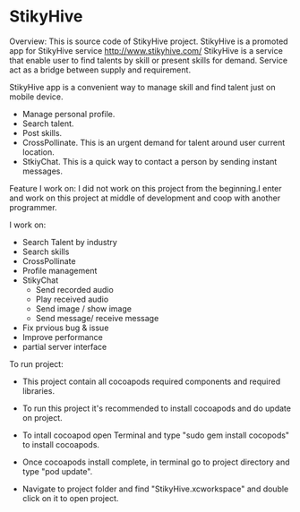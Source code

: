 # StikyHive

Overview:
This is source code of StikyHive project. StikyHive is a promoted app for StikyHive service http://www.stikyhive.com/
StikyHive is a service that enable user to find talents by skill or present skills for demand. Service act as a bridge between supply and requirement.

StikyHive app is a convenient way to manage skill and find talent just on mobile device.
- Manage personal profile.
- Search talent.
- Post skills.
- CrossPollinate. This is an urgent demand for talent around user current location.
- StkiyChat. This is a quick way to contact a person by sending instant messages.

Feature I work on:
I did not work on this project from the beginning.I enter and work on this project at middle of development and coop with another programmer.

I work on:
- Search Talent by industry
- Search skills
- CrossPollinate
- Profile management
- StikyChat
    - Send recorded audio
    - Play received audio
    - Send image / show image
    - Send message/ receive message
- Fix prvious bug & issue
- Improve performance
- partial server interface

To run project:

- This project contain all cocoapods required components and required libraries.

- To run this project it's recommended to install cocoapods and do update on project.

- To intall cocoapod open Terminal and type "sudo gem install cocopods" to install cocoapods.

- Once cocoapods install complete, in terminal go to project directory and type "pod update".

- Navigate to project folder and find "StikyHive.xcworkspace" and double click on it to open project.



